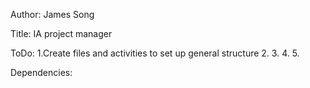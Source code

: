 Author: James Song


Title: IA project manager


ToDo:
1.Create files and activities to set up general structure
2.
3.
4.
5.


Dependencies:

